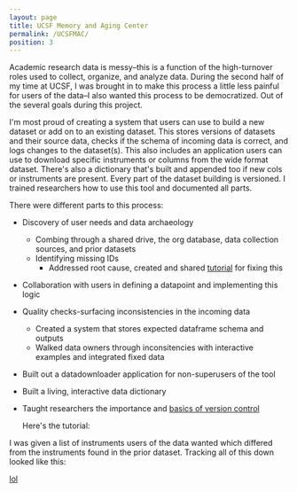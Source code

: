 ```yaml
---
layout: page
title: UCSF Memory and Aging Center
permalink: /UCSFMAC/
position: 3
---
```


Academic research data is messy–this is a function of the high-turnover roles used to collect, organize, and analyze data. During the second half of my time at UCSF, I was brought in to make this process a little less painful for users of the data–I also wanted this process to be democratized. Out of the several goals during this project. 

I'm most proud of creating a system that users can use to build a new dataset or add on to an existing dataset. This stores versions of datasets and their source data, checks if the schema of incoming data is correct, and logs changes to the dataset(s). This also includes an application users can use to download specific instruments or columns from the wide format dataset. There's also a dictionary that's built and appended too if new cols or instruments are present. Every part of the dataset building is versioned. I trained researchers how to use this tool and documented all parts. 

There were different parts to this process:

- Discovery of user needs and data archaeology
    - Combing through a shared drive, the org database, data collection sources, and prior datasets 
    - Identifying missing IDs
      - Addressed root cause, created and shared [tutorial](/assets/Qualtrics_distributions.html) for fixing this
- Collaboration with users in defining a datapoint and implementing this logic
- Quality checks-surfacing inconsistencies in the incoming data
  - Created a system that stores expected dataframe schema and outputs
  - Walked data owners through inconsitencies with interactive examples and integrated fixed data
- Built out a datadownloader application for non-superusers of the tool
- Built a living, interactive data dictionary
- Taught researchers the importance and [basics of version control](/assets/github_tutorial.nb.html)

  Here's the tutorial:

  <object data="../assets/Dataset-Builder-Guide.pdf" width="1000" height="1000" type='application/pdf'></object>
  
  
I was given a list of instruments users of the data wanted which differed from the instruments found in the prior dataset. Tracking all of this down looked like this:

[lol](/_pages/02_dataset_generation.html)






